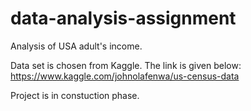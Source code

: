 # data-analysis-assignment
Analysis of USA adult's income.

Data set is chosen from Kaggle.  The link is given below:
https://www.kaggle.com/johnolafenwa/us-census-data


Project is in constuction phase.
